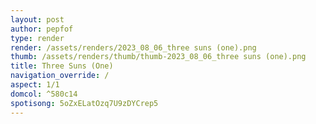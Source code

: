 ```yaml
---
layout: post
author: pepfof
type: render
render: /assets/renders/2023_08_06_three suns (one).png
thumb: /assets/renders/thumb/thumb-2023_08_06_three suns (one).png
title: Three Suns (One)
navigation_override: /
aspect: 1/1
domcol: ^580c14
spotisong: 5oZxELatOzq7U9zDYCrep5
---
```


<!--USER BEGIN 1-->

<!--USER END 1-->

<!--more-->
<!--USER BEGIN 2-->

<!--USER END 2-->


